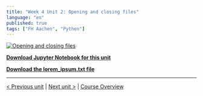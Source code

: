 ```yaml
---
title: "Week 4 Unit 2: Opening and closing files"
language: "en"
published: true
tags: ["FH Aachen", "Python"]
---
```


[![Opening and closing files](https://img.youtube.com/vi/PWiqjuhHyqM/hqdefault.jpg)](https://youtu.be/PWiqjuhHyqM)

[**Download Jupyter Notebook for this unit**](files/Week_4_Unit_2_openclose_notebook.ipynb)

[**Download the lorem_ipsum.txt file**](files/lorem_ipsum.txt)

---

[< Previous unit](/teaching/python-mooc/week4_unit1_selftest) | [Next unit >](/teaching/python-mooc/week4_unit2_selftest) |
[Course Overview](/teaching/python-mooc)
